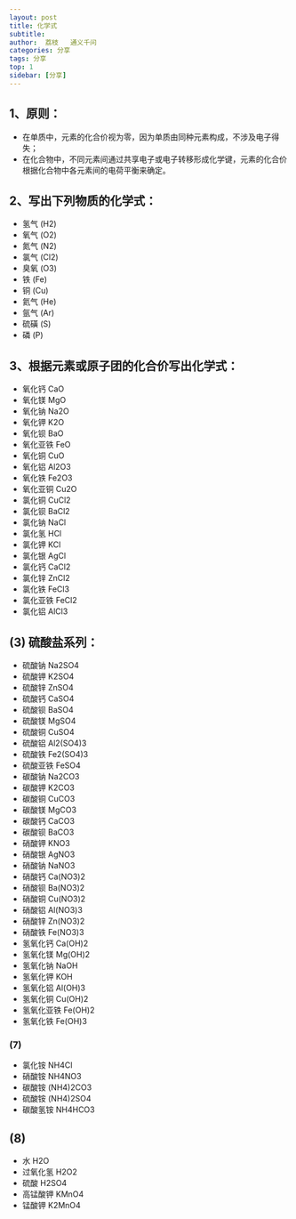 ```yaml
---
layout: post
title: 化学式
subtitle: 
author:  荔枝   通义千问
categories: 分享
tags: 分享
top: 1
sidebar: [分享]
---
```


## 1、原则：

- 在单质中，元素的化合价视为零，因为单质由同种元素构成，不涉及电子得失；
- 在化合物中，不同元素间通过共享电子或电子转移形成化学键，元素的化合价根据化合物中各元素间的电荷平衡来确定。

##  2、写出下列物质的化学式：

- 氢气 (H2)
- 氧气 (O2)
- 氮气 (N2)
- 氯气 (Cl2)
- 臭氧 (O3)
- 铁 (Fe)
- 铜 (Cu)
- 氦气 (He)
- 氩气 (Ar)
- 硫磺 (S)
- 磷 (P)

##  3、根据元素或原子团的化合价写出化学式：

- 氧化钙 CaO
- 氧化镁 MgO
- 氧化钠 Na2O
- 氧化钾 K2O
- 氧化钡 BaO
- 氧化亚铁 FeO
- 氧化铜 CuO
- 氧化铝 Al2O3
- 氧化铁 Fe2O3
- 氧化亚铜 Cu2O
- 氯化铜 CuCl2
- 氯化钡 BaCl2
- 氯化钠 NaCl
- 氯化氢 HCl
- 氯化钾 KCl
- 氯化银 AgCl
- 氯化钙 CaCl2
- 氯化锌 ZnCl2
- 氯化铁 FeCl3
- 氯化亚铁 FeCl2
- 氯化铝 AlCl3

##  (3) 硫酸盐系列：

- 硫酸钠 Na2SO4
- 硫酸钾 K2SO4
- 硫酸锌 ZnSO4
- 硫酸钙 CaSO4
- 硫酸钡 BaSO4
- 硫酸镁 MgSO4
- 硫酸铜 CuSO4
- 硫酸铝 Al2(SO4)3
- 硫酸铁 Fe2(SO4)3
- 硫酸亚铁 FeSO4
- 碳酸钠 Na2CO3
- 碳酸钾 K2CO3
- 碳酸铜 CuCO3
- 碳酸镁 MgCO3
- 碳酸钙 CaCO3
- 碳酸钡 BaCO3
- 硝酸钾 KNO3
- 硝酸银 AgNO3
- 硝酸钠 NaNO3
- 硝酸钙 Ca(NO3)2
- 硝酸钡 Ba(NO3)2
- 硝酸铜 Cu(NO3)2
- 硝酸铝 Al(NO3)3
- 硝酸锌 Zn(NO3)2
- 硝酸铁 Fe(NO3)3
- 氢氧化钙 Ca(OH)2
- 氢氧化镁 Mg(OH)2
- 氢氧化钠 NaOH
- 氢氧化钾 KOH
- 氢氧化铝 Al(OH)3
- 氢氧化铜 Cu(OH)2
- 氢氧化亚铁 Fe(OH)2
- 氢氧化铁 Fe(OH)3

###   (7)

- 氯化铵 NH4Cl
- 硝酸铵 NH4NO3
- 碳酸铵 (NH4)2CO3
- 硫酸铵 (NH4)2SO4
- 碳酸氢铵 NH4HCO3

## (8)

- 水 H2O
- 过氧化氢 H2O2
- 硫酸 H2SO4
- 高锰酸钾 KMnO4
- 锰酸钾 K2MnO4